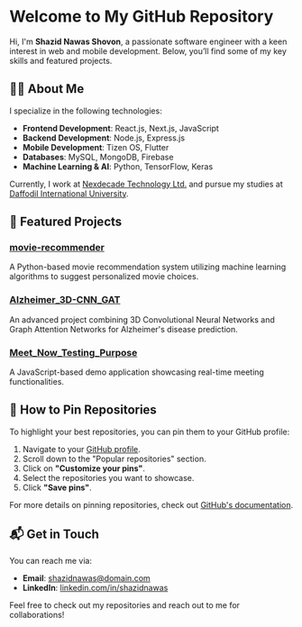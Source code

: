 # Welcome to My GitHub Repository

Hi, I'm **Shazid Nawas Shovon**, a passionate software engineer with a keen interest in web and mobile development. Below, you’ll find some of my key skills and featured projects.

## 👨‍💻 About Me

I specialize in the following technologies:
- **Frontend Development**: React.js, Next.js, JavaScript
- **Backend Development**: Node.js, Express.js
- **Mobile Development**: Tizen OS, Flutter
- **Databases**: MySQL, MongoDB, Firebase
- **Machine Learning & AI**: Python, TensorFlow, Keras

Currently, I work at [Nexdecade Technology Ltd.](https://www.nexdecade.com) and pursue my studies at [Daffodil International University](https://www.diu.ac).

## 🔧 Featured Projects

### [movie-recommender](https://github.com/ShazidNawasShovon/movie-recommender)
A Python-based movie recommendation system utilizing machine learning algorithms to suggest personalized movie choices.

### [Alzheimer_3D-CNN_GAT](https://github.com/ShazidNawasShovon/Alzheimer_3D-CNN_GAT)
An advanced project combining 3D Convolutional Neural Networks and Graph Attention Networks for Alzheimer's disease prediction.

### [Meet_Now_Testing_Purpose](https://github.com/ShazidNawasShovon/Meet_Now_Testing_Purpose)
A JavaScript-based demo application showcasing real-time meeting functionalities.

## 📌 How to Pin Repositories

To highlight your best repositories, you can pin them to your GitHub profile:

1. Navigate to your [GitHub profile](https://github.com/ShazidNawasShovon).
2. Scroll down to the "Popular repositories" section.
3. Click on **"Customize your pins"**.
4. Select the repositories you want to showcase.
5. Click **"Save pins"**.

For more details on pinning repositories, check out [GitHub's documentation](https://docs.github.com/en/account-and-profile/how-tos/setting-up-and-managing-your-github-profile/customizing-your-profile/pinning-items-to-your-profile).

## 📬 Get in Touch

You can reach me via:
- **Email**: [shazidnawas@domain.com](mailto:shazidnawas@domain.com)
- **LinkedIn**: [linkedin.com/in/shazidnawas](https://www.linkedin.com/in/shazidnawas)

Feel free to check out my repositories and reach out to me for collaborations!
